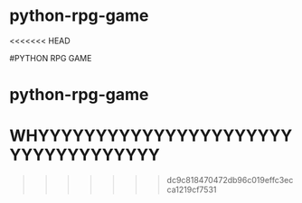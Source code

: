 # python-rpg-game
<<<<<<< HEAD

#PYTHON RPG GAME

# python-rpg-game

WHYYYYYYYYYYYYYYYYYYYYYYYYYYYYYYYYYYY
=======
>>>>>>> dc9c818470472db96c019effc3ecca1219cf7531
